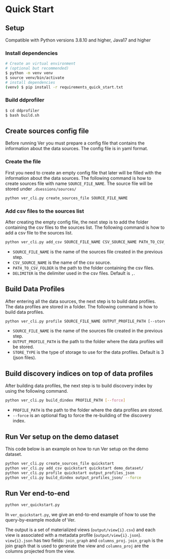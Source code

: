 # Quick Start
## Setup
Compatible with Python versions 3.8.10 and higher, Java17 and higher

### Install dependencies
```bash
# Create an virtual environment 
# (optional but recommended)
$ python -m venv venv 
$ source venv/bin/activate
# install dependencies
(venv) $ pip install -r requirements_quick_start.txt
```

### Build ddprofiler
```bash
$ cd ddprofiler
$ bash build.sh
```

## Create sources config file
Before running Ver you must prepare a config file that contains the information about the data sources. The config file is in yaml format.
### Create the file
First you need to create an empty config file that later will be filled with the information about the data sources. The following command is how to create sources file with name `SOURCE_FILE_NAME`.
The source file will be stored under `.dsessions/sources/`

```bash
python ver_cli.py create_sources_file SOURCE_FILE_NAME
```

### Add csv files to the sources list
After creating the empty config file, the next step is to add the folder containing the csv files to the sources list. The following command is how to add a csv file to the sources list.
```bash
python ver_cli.py add_csv SOURCE_FILE_NAME CSV_SOURCE_NAME PATH_TO_CSV_FOLDER [--sep DELIMITER]
```
- `SOURCE_FILE_NAME` is the name of the sources file created in the previous step.
- `CSV_SOURCE_NAME` is the name of the csv source.
- `PATH_TO_CSV_FOLDER` is the path to the folder containing the csv files.
- `DELIMITER` is the delimiter used in the csv files. Default is `,`.

## Build Data Profiles
After entering all the data sources, the next step is to build data profiles. The data profiles are stored in a folder. The following command is how to build data profiles.
```bash
python ver_cli.py profile SOURCE_FILE_NAME OUTPUT_PROFILE_PATH [--store_type STORE_TYPE]
```
- `SOURCE_FILE_NAME` is the name of the sources file created in the previous step.
- `OUTPUT_PROFILE_PATH` is the path to the folder where the data profiles will be stored.
- `STORE_TYPE` is the type of storage to use for the data profiles. Default is 3 (json files).

## Build discovery indices on top of data profiles
After building data profiles, the next step is to build discovery index by using the following command.
```bash
python ver_cli.py build_dindex PROFILE_PATH [--force]
```
- `PROFILE_PATH` is the path to the folder where the data profiles are stored.
- `--force` is an optional flag to force the re-building of the discovery index.

## Run Ver setup on the demo dataset
This code below is an example on how to run Ver setup on the demo dataset.
```bash
python ver_cli.py create_sources_file quickstart
python ver_cli.py add_csv quickstart quickstart demo_dataset/
python ver_cli.py profile quickstart output_profiles_json
python ver_cli.py build_dindex output_profiles_json/ --force
```

## Run Ver end-to-end
```bash
python ver_quickstart.py
```

In `ver_quickstart.py`, we give an end-to-end example of how to use the query-by-example module of Ver.


The output is a set of materialized views (`output/view{i}.csv`) and each view is associated with a metadata profile (`output/view{i}.json`). `view{i}.json` has two fields: `join_graph` and `columns_proj`. `join_graph` is the join graph that is used to generate the view and `columns_proj` are the columns projected from the view.